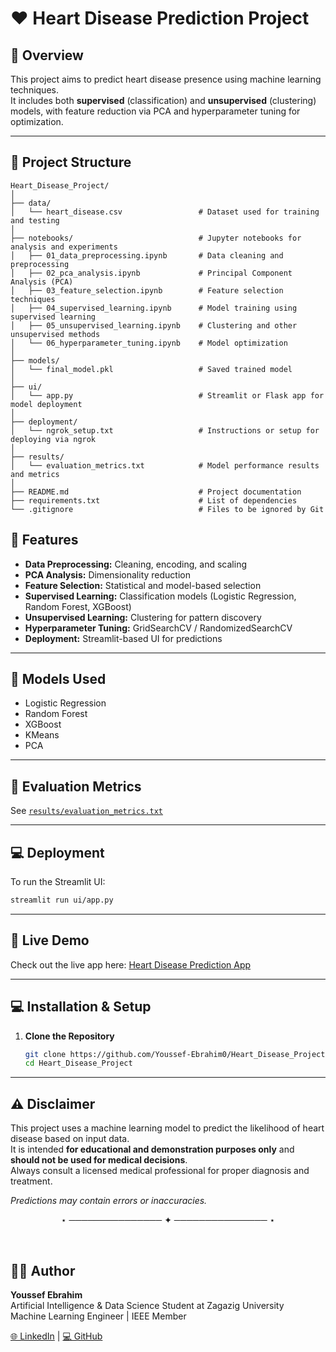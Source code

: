 # ❤️ Heart Disease Prediction Project

## 📘 Overview
This project aims to predict heart disease presence using machine learning techniques.  
It includes both **supervised** (classification) and **unsupervised** (clustering) models, with feature reduction via PCA and hyperparameter tuning for optimization.

---

## 📂 Project Structure
```
Heart_Disease_Project/
│
├── data/
│   └── heart_disease.csv                 # Dataset used for training and testing
│
├── notebooks/                            # Jupyter notebooks for analysis and experiments
│   ├── 01_data_preprocessing.ipynb       # Data cleaning and preprocessing
│   ├── 02_pca_analysis.ipynb             # Principal Component Analysis (PCA)
│   ├── 03_feature_selection.ipynb        # Feature selection techniques
│   ├── 04_supervised_learning.ipynb      # Model training using supervised learning
│   ├── 05_unsupervised_learning.ipynb    # Clustering and other unsupervised methods
│   └── 06_hyperparameter_tuning.ipynb    # Model optimization
│
├── models/
│   └── final_model.pkl                   # Saved trained model
│
├── ui/
│   └── app.py                            # Streamlit or Flask app for model deployment
│
├── deployment/
│   └── ngrok_setup.txt                   # Instructions or setup for deploying via ngrok
│
├── results/
│   └── evaluation_metrics.txt            # Model performance results and metrics
│
├── README.md                             # Project documentation
├── requirements.txt                      # List of dependencies
└── .gitignore                            # Files to be ignored by Git
```


## 🚀 Features
- **Data Preprocessing:** Cleaning, encoding, and scaling
- **PCA Analysis:** Dimensionality reduction
- **Feature Selection:** Statistical and model-based selection
- **Supervised Learning:** Classification models (Logistic Regression, Random Forest, XGBoost)
- **Unsupervised Learning:** Clustering for pattern discovery
- **Hyperparameter Tuning:** GridSearchCV / RandomizedSearchCV
- **Deployment:** Streamlit-based UI for predictions

---

## 🧠 Models Used
- Logistic Regression  
- Random Forest  
- XGBoost  
- KMeans  
- PCA  

---

## 🧪 Evaluation Metrics
See [`results/evaluation_metrics.txt`](results/evaluation_metrics.txt)

---

## 💻 Deployment
To run the Streamlit UI:
```bash
streamlit run ui/app.py
```

---

## 🚀 Live Demo
Check out the live app here: [Heart Disease Prediction App](https://heart-disease-uci-8zkvt3ugghtpctd8v9kuu8.streamlit.app/)

---

## 💻 Installation & Setup

1. **Clone the Repository**
   ```bash
   git clone https://github.com/Youssef-Ebrahim0/Heart_Disease_Project.git
   cd Heart_Disease_Project
---

## ⚠️ Disclaimer
This project uses a machine learning model to predict the likelihood of heart disease based on input data.  
It is intended **for educational and demonstration purposes only** and **should not be used for medical decisions**.  
Always consult a licensed medical professional for proper diagnosis and treatment.

*Predictions may contain errors or inaccuracies.*

<p align="center">⋆ ─────────────── ✦ ─────────────── ⋆</p>

<br>

## 👨‍💻 Author

**Youssef Ebrahim**  
Artificial Intelligence & Data Science Student at Zagazig University  
Machine Learning Engineer | IEEE Member  

[🌐 LinkedIn](https://www.linkedin.com/in/youssef-ebrahim01) | [💻 GitHub](https://github.com/Youssef-Ebrahim0)
